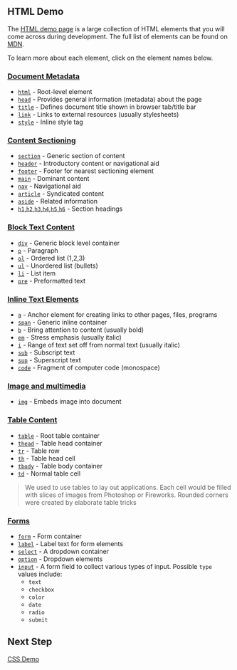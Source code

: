 ## HTML Demo

The [HTML demo page](http://localhost:8080/step1-01/html-demo/html-demo.html) is a large collection of HTML elements that you will come across during development. The full list of elements can be found on [MDN](https://developer.mozilla.org/en-US/docs/Web/HTML/Element).

To learn more about each element, click on the element names below.

### [Document Metadata](https://developer.mozilla.org/en-US/docs/Web/HTML/Element#Document_metadata)

- [`html`](https://developer.mozilla.org/en-US/docs/Web/HTML/Element/html) - Root-level element
- [`head`](https://developer.mozilla.org/en-US/docs/Web/HTML/Element/head) - Provides general information (metadata) about the page
- [`title`](https://developer.mozilla.org/en-US/docs/Web/HTML/Element/title) - Defines document title shown in browser tab/title bar
- [`link`](https://developer.mozilla.org/en-US/docs/Web/HTML/Element/link) - Links to external resources (usually stylesheets)
- [`style`](https://developer.mozilla.org/en-US/docs/Web/HTML/Element/style) - Inline style tag

### [Content Sectioning](https://developer.mozilla.org/en-US/docs/Web/HTML/Element#Content_sectioning)

- [`section`](https://developer.mozilla.org/en-US/docs/Web/HTML/Element/section) - Generic section of content
- [`header`](https://developer.mozilla.org/en-US/docs/Web/HTML/Element/header) - Introductory content or navigational aid
- [`footer`](https://developer.mozilla.org/en-US/docs/Web/HTML/Element/footer) - Footer for nearest sectioning element
- [`main`](https://developer.mozilla.org/en-US/docs/Web/HTML/Element/main) - Dominant content
- [`nav`](https://developer.mozilla.org/en-US/docs/Web/HTML/Element/nav) - Navigational aid
- [`article`](https://developer.mozilla.org/en-US/docs/Web/HTML/Element/article) - Syndicated content
- [`aside`](https://developer.mozilla.org/en-US/docs/Web/HTML/Element/aside) - Related information
- [`h1`,`h2`,`h3`,`h4`,`h5`,`h6`](https://developer.mozilla.org/en-US/docs/Web/HTML/Element/Heading_Elements) - Section headings

### [Block Text Content](https://developer.mozilla.org/en-US/docs/Web/HTML/Element#Text_content)

- [`div`](https://developer.mozilla.org/en-US/docs/Web/HTML/Element/div) - Generic block level container
- [`p`](https://developer.mozilla.org/en-US/docs/Web/HTML/Element/p) - Paragraph
- [`ol`](https://developer.mozilla.org/en-US/docs/Web/HTML/Element/ol) - Ordered list (1,2,3)
- [`ul`](https://developer.mozilla.org/en-US/docs/Web/HTML/Element/ul) - Unordered list (bullets)
- [`li`](https://developer.mozilla.org/en-US/docs/Web/HTML/Element/li) - List item
- [`pre`](https://developer.mozilla.org/en-US/docs/Web/HTML/Element/pre) - Preformatted text

### [Inline Text Elements](https://developer.mozilla.org/en-US/docs/Web/HTML/Element#Inline_text_semantics)

- [`a`](https://developer.mozilla.org/en-US/docs/Web/HTML/Element/a) - Anchor element for creating links to other pages, files, programs
- [`span`](https://developer.mozilla.org/en-US/docs/Web/HTML/Element/span) - Generic inline container
- [`b`](https://developer.mozilla.org/en-US/docs/Web/HTML/Element/b) - Bring attention to content (usually bold)
- [`em`](https://developer.mozilla.org/en-US/docs/Web/HTML/Element/em) - Stress emphasis (usually italic)
- [`i`](https://developer.mozilla.org/en-US/docs/Web/HTML/Element/i) - Range of text set off from normal text (usually italic)
- [`sub`](https://developer.mozilla.org/en-US/docs/Web/HTML/Element/sub) - Subscript text
- [`sup`](https://developer.mozilla.org/en-US/docs/Web/HTML/Element/sup) - Superscript text
- [`code`](https://developer.mozilla.org/en-US/docs/Web/HTML/Element/code) - Fragment of computer code (monospace)

### [Image and multimedia](https://developer.mozilla.org/en-US/docs/Web/HTML/Element#Inline_text_semantics)

- [`img`](https://developer.mozilla.org/en-US/docs/Web/HTML/Element/img) - Embeds image into document

### [Table Content](https://developer.mozilla.org/en-US/docs/Web/HTML/Element#Table_content)

- [`table`](https://developer.mozilla.org/en-US/docs/Web/HTML/Element/table) - Root table container
- [`thead`](https://developer.mozilla.org/en-US/docs/Web/HTML/Element/thead) - Table head container
- [`tr`](https://developer.mozilla.org/en-US/docs/Web/HTML/Element/tr) - Table row
- [`th`](https://developer.mozilla.org/en-US/docs/Web/HTML/Element/th) - Table head cell
- [`tbody`](https://developer.mozilla.org/en-US/docs/Web/HTML/Element/tbody) - Table body container
- [`td`](https://developer.mozilla.org/en-US/docs/Web/HTML/Element/td) - Normal table cell

> We used to use tables to lay out applications. Each cell would be filled with slices of images from Photoshop or Fireworks. Rounded corners were created by elaborate table tricks

### [Forms](https://developer.mozilla.org/en-US/docs/Web/HTML/Element#Forms)

- [`form`](https://developer.mozilla.org/en-US/docs/Web/HTML/Element/form) - Form container
- [`label`](https://developer.mozilla.org/en-US/docs/Web/HTML/Element/label) - Label text for form elements
- [`select`](https://developer.mozilla.org/en-US/docs/Web/HTML/Element/select) - A dropdown container
- [`option`](https://developer.mozilla.org/en-US/docs/Web/HTML/Element/option) - Dropdown elements
- [`input`](https://developer.mozilla.org/en-US/docs/Web/HTML/Element/input) - A form field to collect various types of input.
  Possible `type` values include:
  - `text`
  - `checkbox`
  - `color`
  - `date`
  - `radio`
  - `submit`

## Next Step

[CSS Demo](../css-demo)
